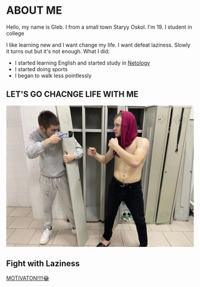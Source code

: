 # ABOUT ME

Hello, my name is Gleb. I from a small town Staryy Oskol. I'm 19. I student in college

I like learning new and I want change my life. I want defeat laziness. Slowly it turns out but it's not enough. 
What I did:
* I started learning English and started study in [Netology](https://netology.ru/)
* I started doing sports
* I began to walk less pointlessly

## LET'S GO CHACNGE LIFE WITH ME

![Fighting Laziness](image-1.png)
## Fight with Laziness

[MOTIVATON!!!!😂](https://www.youtube.com/watch?v=c39fgxAVqik)
